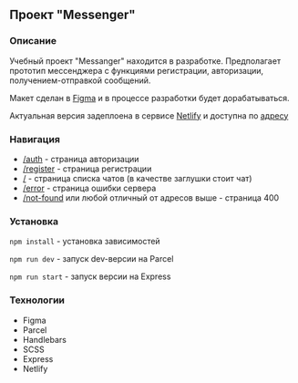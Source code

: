 ## Проект "Messenger"

### Описание

Учебный проект "Messanger" находится в разработке. Предполагает прототип мессенджера с функциями регистрации, авторизации, получением-отправкой сообщений.

Макет сделан в [Figma](https://www.figma.com/file/cp17L4umbewTRBurdgOue4/Chat-design?node-id=0%3A1) и в процессе разработки будет дорабатываться.

Актуальная версия задеплоена в сервисе [Netlify](https://app.netlify.com/) и доступна по [адресу](https://deploy--jocular-pony-266b95.netlify.app/)


### Навигация

+ [/auth](https://deploy--jocular-pony-266b95.netlify.app/auth) - страница авторизации
+ [/register](https://deploy--jocular-pony-266b95.netlify.app/register) - страница регистрации
+ [/](https://deploy--jocular-pony-266b95.netlify.app/) - страница списка чатов (в качестве заглушки стоит чат)
+ [/error](https://deploy--jocular-pony-266b95.netlify.app/error) - страница ошибки сервера
+ [/not-found](https://deploy--jocular-pony-266b95.netlify.app/not-found) или любой отличный от адресов выше - страница 400

### Установка

`npm install` - установка зависимостей  

`npm run dev` - запуск dev-версии на Parcel  

`npm run start` - запуск версии на Express  


### Технологии

+ Figma
+ Parcel
+ Handlebars
+ SCSS
+ Express
+ Netlify
